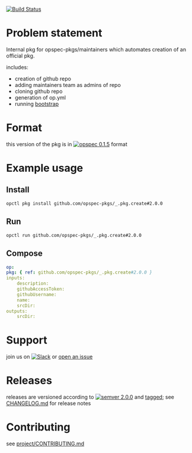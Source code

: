 [![Build Status](https://travis-ci.org/opspec-pkgs/_.pkg.create.svg?branch=master)](https://travis-ci.org/opspec-pkgs/_.pkg.create)

# Problem statement

Internal pkg for opspec-pkgs/maintainers which automates creation of an official pkg.

includes:
- creation of github repo
- adding maintainers team as admins of repo
- cloning github repo
- generation of op.yml
- running [bootstrap](https://github.com/opspec-pkgs/_.pkg.bootstrap)


# Format

this version of the pkg is in [![opspec 0.1.5](https://img.shields.io/badge/opspec-0.1.5-brightgreen.svg?colorA=6b6b6b&colorB=fc16be)](https://opspec.io/0.1.5/packages.html) format

# Example usage

## Install

```shell
opctl pkg install github.com/opspec-pkgs/_.pkg.create#2.0.0
```

## Run

```
opctl run github.com/opspec-pkgs/_.pkg.create#2.0.0
```

## Compose

```yaml
op:
pkg: { ref: github.com/opspec-pkgs/_.pkg.create#2.0.0 }
inputs:
    description:
    githubAccessToken:
    githubUsername:
    name:
    srcDir:
outputs:
    srcDir:
```

# Support

join us on
[![Slack](https://opspec-slackin.herokuapp.com/badge.svg)](https://opspec-slackin.herokuapp.com/)
or
[open an issue](https://github.com/opspec-pkgs/_.pkg.create/issues)

# Releases

releases are versioned according to
[![semver 2.0.0](https://img.shields.io/badge/semver-2.0.0-brightgreen.svg)](http://semver.org/spec/v2.0.0.html)
and [tagged](https://git-scm.com/book/en/v2/Git-Basics-Tagging); see
[CHANGELOG.md](CHANGELOG.md) for release notes

# Contributing

see
[project/CONTRIBUTING.md](https://github.com/opspec-pkgs/project/blob/master/CONTRIBUTING.md)
